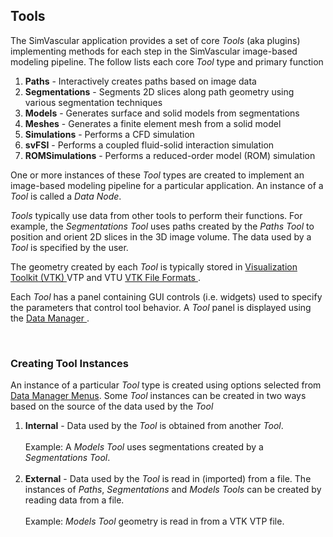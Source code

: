 <h2 id="intro_tools"> Tools </h2>

The SimVascular application provides a set of core <i>Tools</i> (aka plugins) implementing methods for each step in the
SimVascular image-based modeling pipeline. The follow lists each core <i>Tool</i> type and primary function

<ol>
  <li> <b>Paths</b> - Interactively creates paths based on image data 
  <li> <b>Segmentations</b> - Segments 2D slices along path geometry using various segmentation techniques
  <li> <b>Models</b> - Generates surface and solid models from segmentations 
  <li> <b>Meshes</b> - Generates a finite element mesh from a solid model
  <li> <b>Simulations</b> - Performs a CFD simulation 
  <li> <b>svFSI</b> - Performs a coupled fluid-solid interaction simulation 
  <li> <b>ROMSimulations</b> - Performs a reduced-order model (ROM) simulation 
</ol>

One or more instances of these <i>Tool</i> types are created to implement an image-based modeling pipeline for a particular
application. An instance of a <i>Tool</i> is called a <i>Data Node</i>.

<i>Tools</i> typically use data from other tools to perform their functions. For example, the <i>Segmentations Tool</i> uses
paths created by the <i>Paths Tool</i> to position and orient 2D slices in the 3D image volume. The data used by a
<i>Tool</i> is specified by the user.

The geometry created by each <i>Tool</i> is typically stored in <a href="https://vtk.org"> Visualization Toolkit (VTK) </a>
VTP and VTU <a href="https://vtk.org/wp-content/uploads/2015/04/file-formats.pdf"> VTK File Formats </a>.

Each <i>Tool</i> has a panel containing GUI controls (i.e. widgets) used to specify the parameters that control tool behavior.
A <i>Tool</i> panel is displayed using the <a href="#data_manager"> Data Manager </a>.

<br>
<h3 id="intro_tools_instances"> Creating Tool Instances</h3>
An instance of a particular <i>Tool</i> type is created using options selected from <a href="#data_manager_menus">Data Manager Menus</a>. 
Some <i>Tool</i> instances can be created in two ways based on the source of the data used by the <i>Tool</i>

<ol>
  <li> <b>Internal</b> - Data used by the <i>Tool</i> is obtained from another <i>Tool</i>.<br><br> 
                         Example: A <i>Models Tool</i> uses segmentations created by a <i>Segmentations Tool</i>.  </li> <br>

  <li> <b>External</b> - Data used by the <i>Tool</i> is read in (imported) from a file.  The instances of <i>Paths</i>, 
                         <i>Segmentations</i> and <i>Models</i> <i>Tools</i> can be created by reading data from a file. <br><br>
                         Example: <i>Models Tool</i> geometry is read in from a VTK VTP file.</li>

</ol>
